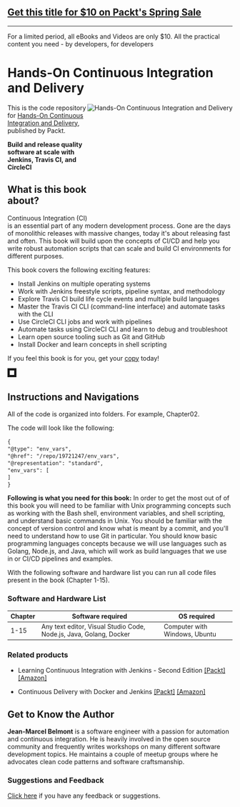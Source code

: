 ## [Get this title for $10 on Packt's Spring Sale](https://www.packt.com/B10424?utm_source=github&utm_medium=packt-github-repo&utm_campaign=spring_10_dollar_2022)
-----
For a limited period, all eBooks and Videos are only $10. All the practical content you need \- by developers, for developers

# Hands-On Continuous Integration and Delivery

<a href="https://www.packtpub.com/virtualization-and-cloud/hands-continuous-integration-and-delivery?utm_source=github&utm_medium=repository&utm_campaign=9781789130485"><img src="https://www.packtpub.com/sites/default/files/B10424.png" alt="Hands-On Continuous Integration and Delivery" height="256px" align="right"></a>

This is the code repository for [Hands-On Continuous Integration and Delivery](https://www.packtpub.com/virtualization-and-cloud/hands-continuous-integration-and-delivery?utm_source=github&utm_medium=repository&utm_campaign=9781789130485), published by Packt.

**Build and release quality software at scale with Jenkins, Travis CI, and CircleCI**

## What is this book about?
Continuous Integration (CI) is an essential part of any modern development process. Gone are the days of monolithic releases with massive changes, today it's about releasing fast and often. This book will build upon the concepts of CI/CD and help you write robust automation scripts that can scale and build CI environments for different purposes.

This book covers the following exciting features:
* Install Jenkins on multiple operating systems
* Work with Jenkins freestyle scripts, pipeline syntax, and methodology
* Explore Travis CI build life cycle events and multiple build languages
* Master the Travis CI CLI (command-line interface) and automate tasks with the CLI
* Use CircleCI CLI jobs and work with pipelines
* Automate tasks using CircleCI CLI and learn to debug and troubleshoot
* Learn open source tooling such as Git and GitHub
* Install Docker and learn concepts in shell scripting

If you feel this book is for you, get your [copy](https://www.amazon.com/dp/1789130484) today!

<a href="https://www.packtpub.com/?utm_source=github&utm_medium=banner&utm_campaign=GitHubBanner"><img src="https://raw.githubusercontent.com/PacktPublishing/GitHub/master/GitHub.png" 
alt="https://www.packtpub.com/" border="5" /></a>

## Instructions and Navigations
All of the code is organized into folders. For example, Chapter02.

The code will look like the following:
```
{
"@type": "env_vars",
"@href": "/repo/19721247/env_vars",
"@representation": "standard",
"env_vars": [
]
}
```

**Following is what you need for this book:**
In order to get the most out of of this book you will need to be familiar with Unix programming concepts such as working with the Bash shell, environment variables, and shell scripting, and understand basic commands in Unix. You should be familiar with the concept of version control and know what is meant by a commit, and you'll need to understand how to use Git in particular. You should know basic programming languages concepts because we will use languages such as Golang, Node.js, and Java, which will work as build languages that we use in or CI/CD pipelines and examples.

With the following software and hardware list you can run all code files present in the book (Chapter 1-15).
### Software and Hardware List
| Chapter | Software required | OS required |
| -------- | ------------------------------------ | ----------------------------------- |
| 1-15 | Any text editor, Visual Studio Code, Node.js, Java, Golang, Docker | Computer with Windows, Ubuntu |

### Related products <Paste books from the Other books you may enjoy section>
* Learning Continuous Integration with Jenkins - Second Edition [[Packt]](https://www.packtpub.com/virtualization-and-cloud/learning-continuous-integration-jenkins-second-edition?utm_source=github&utm_medium=repository&utm_campaign=9781788479356) [[Amazon]](https://www.amazon.com/dp/1788479351)

* Continuous Delivery with Docker and Jenkins [[Packt]](https://www.packtpub.com/networking-and-servers/continuous-delivery-docker-and-jenkins?utm_source=github&utm_medium=repository&utm_campaign=9781788479356) [[Amazon]](https://www.amazon.com/dp/1787125238)
## Get to Know the Author
**Jean-Marcel Belmont**
is a software engineer with a passion for automation and continuous integration. He is heavily involved in the open source community and frequently writes workshops on many different software development topics. He maintains a couple of meetup groups where he advocates clean code patterns and software craftsmanship.

### Suggestions and Feedback
[Click here](https://docs.google.com/forms/d/e/1FAIpQLSdy7dATC6QmEL81FIUuymZ0Wy9vH1jHkvpY57OiMeKGqib_Ow/viewform) if you have any feedback or suggestions.
